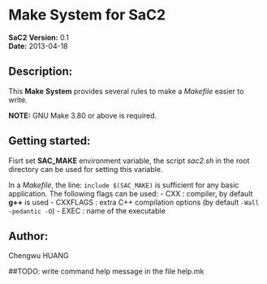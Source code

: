 # Make System for SaC2
__SaC2__ __Version:__ 0.1    
__Date:__ 2013-04-18

Description:
------------
This __Make__ __System__ provides several rules to make a _Makefile_ easier
to write.

__NOTE:__ GNU Make 3.80 or above is required.

Getting started:
----------------
Fisrt set __SAC_MAKE__ environment variable, the script _sac2.sh_ in the 
root directory can be used for setting this variable.

In a _Makefile_, the line: `include $(SAC_MAKE)` is sufficient for any basic
application. The following flags can be used:
        - CXX      : compiler, by default __g++__ is used
        - CXXFLAGS : extra C++ compilation options (by default `-Wall -pedantic -O`)
        - EXEC     : name of the executable

Author:
-------
Chengwu HUANG

##TODO: write command help message in the file help.mk


